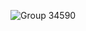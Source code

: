 ![Group 34590](https://user-images.githubusercontent.com/86000208/218278841-0e5ede74-eeed-4137-85ba-1e782ab0bfbb.png)
